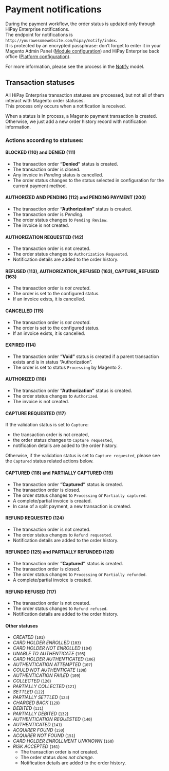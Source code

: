 # Payment notifications

During the payment workflow, the order status is updated only through HiPay Enterprise notifications.   
The endpoint for notifications is `http://yourawesomewebsite.com/hipay/notify/index`.  
It is protected by an encrypted passphrase: don’t forget to enter it in your Magento Admin Panel ([Module configuration](#module-configuration)) and HiPay Enterprise back office ([Platform configuration](#platform-configuration)).  

For more information, please see the process in the [Notify](https://github.com/hipay/hipay-fullservice-sdk-magento2/blob/master/Model/Notify.php) model.

## Transaction statuses

All HiPay Enterprise transaction statuses are processed, but not all of them interact with Magento order statuses.  
This process only occurs when a notification is received.  

When a status is in process, a Magento payment transaction is created.  
Otherwise, we just add a new order history record with notification information.  

### Actions according to statuses:

#### BLOCKED (110) and DENIED (111)

- The transaction order **“Denied”** status is created.
- The transaction order is closed.
- Any invoice in *Pending* status is cancelled.
- The order status changes to the status selected in configuration for the current payment method.


#### AUTHORIZED AND PENDING (112) and PENDING PAYMENT (200) 

- The transaction order **“Authorization”** status is created.
- The transaction order is *Pending*.
- The order status changes to `Pending Review`.
- The invoice is not created.

#### AUTHORIZATION REQUESTED (142)
- The transaction order is not created.
- The order status changes to `Authorization Requested`.
- Notification details are added to the order history.


#### REFUSED (113), AUTHORIZATION_REFUSED (163), CAPTURE_REFUSED (163)  

- The transaction order is *not created*. 
- The order is set to the configured status.
- If an invoice exists, it is cancelled.

#### CANCELLED (115)

- The transaction order is *not created*. 
- The order is set to the configured status.
- If an invoice exists, it is cancelled.

#### EXPIRED (114)

- The transaction order **“Void”** status is created if a parent transaction exists and is in status “Authorization”.
- The order is set to status `Processing` by Magento 2.


#### AUTHORIZED (116)  
- The transaction order **“Authorization”** status is created.
- The order status changes to `Authorized`.
- The invoice is not created.


#### CAPTURE REQUESTED (117)  

If the validation status is set to `Capture`:  
- the transaction order is not created,
- the order status changes to `Capture requested`,
- notification details are added to the order history.

Otherwise, if the validation status is set to `Capture requested`, please see the `Captured` status related actions below.


#### CAPTURED (118) and PARTIALLY CAPTURED (119)  

- The transaction order **“Captured”** status is created.
- The transaction order is closed.
- The order status changes to `Processing` or `Partially captured`.
- A complete/partial invoice is created.
- In case of a split payment, a new transaction is created.


#### REFUND REQUESTED (124)  

- The transaction order is not created.  
- The order status changes to `Refund requested`.
- Notification details are added to the order history.


#### REFUNDED (125) and PARTIALLY REFUNDED (126)  

  - The transaction order **“Captured”** status is created.
  - The transaction order is closed.
  - The order status changes to `Processing` or `Partially refunded`.
  - A complete/partial invoice is created.

#### REFUND REFUSED (117)  

- The transaction order is not created.  
- The order status changes to `Refund refused`.
- Notification details are added to the order history.

#### Other statuses
- *CREATED* (`101`)
- *CARD HOLDER ENROLLED* (`103`)
- *CARD HOLDER NOT ENROLLED* (`104`)
- *UNABLE TO AUTHENTICATE* (`105`)
- *CARD HOLDER AUTHENTICATED* (`106`)
- *AUTHENTICATION ATTEMPTED* (`107`)
- *COULD NOT AUTHENTICATE* (`108`)
- *AUTHENTICATION FAILED* (`109`)
- *COLLECTED* (`120`)
- *PARTIALLY COLLECTED* (`121`)
- *SETTLED* (`122`)
- *PARTIALLY SETTLED* (`123`)
- *CHARGED BACK* (`129`)
- *DEBITED* (`131`)
- *PARTIALLY DEBITED* (`132`)
- *AUTHENTICATION REQUESTED* (`140`)
- *AUTHENTICATED* (`141`)
- *ACQUIRER FOUND* (`150`)
- *ACQUIRER NOT FOUND* (`151`)
- *CARD HOLDER ENROLLMENT UNKNOWN* (`160`)
- *RISK ACCEPTED* (`161`)  
  - The transaction order is not created.
  - The order status *does not change*.
  - Notification details are added to the order history.
